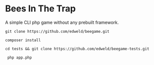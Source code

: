# Bees In The Trap

A simple CLI php game without any prebuilt framework.

`git clone https://github.com/edweld/beegame.git`

`composer install`

`cd tests && git clone https://github.com/edweld/beegame-tests.git`

` php app.php`